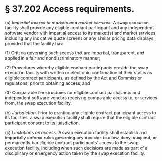 # § 37.202   Access requirements.

(a) *Impartial access to markets and market services.* A swap execution facility shall provide any eligible contract participant and any independent software vendor with impartial access to its market(s) and market services, including any indicative quote screens or any similar pricing data displays, provided that the facility has:


(1) Criteria governing such access that are impartial, transparent, and applied in a fair and nondiscriminatory manner;


(2) Procedures whereby eligible contract participants provide the swap execution facility with written or electronic confirmation of their status as eligible contract participants, as defined by the Act and Commission regulations, prior to obtaining access; and


(3) Comparable fee structures for eligible contract participants and independent software vendors receiving comparable access to, or services from, the swap execution facility.


(b) *Jurisdiction.* Prior to granting any eligible contract participant access to its facilities, a swap execution facility shall require that the eligible contract participant consent to its jurisdiction.


(c) *Limitations on access.* A swap execution facility shall establish and impartially enforce rules governing any decision to allow, deny, suspend, or permanently bar eligible contract participants' access to the swap execution facility, including when such decisions are made as part of a disciplinary or emergency action taken by the swap execution facility.




